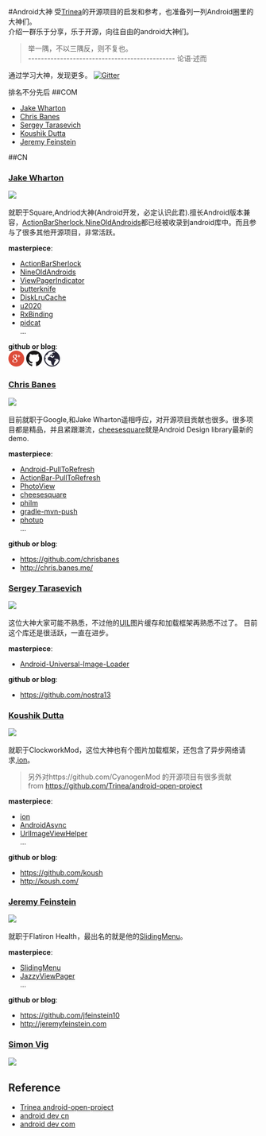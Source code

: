 #Android大神
受[Trinea](https://github.com/Trinea)的开源项目的启发和参考，也准备列一列Android圈里的大神们。  
介绍一群乐于分享，乐于开源，向往自由的android大神们。
> 举一隅，不以三隅反，则不复也。<br>
> ---------------------------------------------- 论语·述而

通过学习大神，发现更多。
[![Gitter](https://badges.gitter.im/Join%20Chat.svg)](https://gitter.im/yeungeek/awesome-android-libraries?utm_source=badge&utm_medium=badge&utm_campaign=pr-badge)  

排名不分先后
##COM
* [Jake Wharton](#jake-wharton)
* [Chris Banes](#chris-banes)
* [Sergey Tarasevich](#sergey-tarasevich)
* [Koushik Dutta](#koushik-dutta)
* [Jeremy Feinstein](#jeremy_feinstein)

##CN

### [Jake Wharton](https://github.com/JakeWharton)
![](https://avatars0.githubusercontent.com/u/66577?v=3&s=188)  

就职于Square,Andriod大神(Android开发，必定认识此君).擅长Android版本兼容，[ActionBarSherlock](https://github.com/JakeWharton/ActionBarSherlock),[NineOldAndroids](https://github.com/JakeWharton/NineOldAndroids)都已经被收录到android库中。而且参与了很多其他开源项目，非常活跃。

**masterpiece**:  
* [ActionBarSherlock](https://github.com/JakeWharton/ActionBarSherlock) <br/>
* [NineOldAndroids](https://github.com/JakeWharton/NineOldAndroids)<br/>
* [ViewPagerIndicator](https://github.com/JakeWharton/ViewPagerIndicator)<br/>
* [butterknife](https://github.com/JakeWharton/butterknife)<br/>
* [DiskLruCache](https://github.com/JakeWharton/DiskLruCache)<br/>
* [u2020](https://github.com/JakeWharton/u2020)<br/>
* [RxBinding](https://github.com/JakeWharton/RxBinding)<br/>
* [pidcat](https://github.com/JakeWharton/pidcat)<br/>
...

**github or blog**:  
[![](art/google_plus.png)](https://plus.google.com/u/0/+JakeWharton)   [![](art/github.png)](https://github.com/JakeWharton) 
[![](art/web.png)](http://jakewharton.com)

### [Chris Banes](https://github.com/chrisbanes)
![](https://avatars1.githubusercontent.com/u/227486?v=3&s=188)  

目前就职于Google,和Jake Wharton遥相呼应，对开源项目贡献也很多。很多项目都是精品，并且紧跟潮流，[cheesesquare](https://github.com/chrisbanes/cheesesquare)就是Android Design library最新的demo.

**masterpiece**:  
* [Android-PullToRefresh](https://github.com/chrisbanes/Android-PullToRefresh) <br/>
* [ActionBar-PullToRefresh](https://github.com/chrisbanes/ActionBar-PullToRefresh) <br/>
* [PhotoView](https://github.com/chrisbanes/PhotoView) <br/>
* [cheesesquare](https://github.com/chrisbanes/cheesesquare) <br/>
* [philm](https://github.com/chrisbanes/philm) <br/>
* [gradle-mvn-push](https://github.com/chrisbanes/gradle-mvn-push) <br/>
* [photup](https://github.com/chrisbanes/photup) <br/>
...

**github or blog**:  
* https://github.com/chrisbanes  
* http://chris.banes.me/

### [Sergey Tarasevich](https://github.com/nostra13)
![](https://avatars3.githubusercontent.com/u/1223348?v=3&s=188)

这位大神大家可能不熟悉，不过他的[UIL](https://github.com/nostra13/Android-Universal-Image-Loader)图片缓存和加载框架再熟悉不过了。
目前这个库还是很活跃，一直在进步。

**masterpiece**:  
* [Android-Universal-Image-Loader](https://github.com/nostra13/Android-Universal-Image-Loader) <br/>

**github or blog**:  
* https://github.com/nostra13

### [Koushik Dutta](https://github.com/koush)
![](https://avatars3.githubusercontent.com/u/73924?v=3&s=188)

就职于ClockworkMod，这位大神也有个图片加载框架，还包含了异步网络请求,[ion](https://github.com/koush/ion)。
>另外对https://github.com/CyanogenMod 的开源项目有很多贡献  
>from https://github.com/Trinea/android-open-project

**masterpiece**:  
* [ion](https://github.com/koush/ion) <br/>
* [AndroidAsync](https://github.com/koush/AndroidAsync) <br/>
* [UrlImageViewHelper](https://github.com/koush/UrlImageViewHelper) <br/>
...

**github or blog**:  
* https://github.com/koush  
* http://koush.com/

### [Jeremy Feinstein](https://github.com/jfeinstein10)
![](https://avatars0.githubusercontent.com/u/1269143?v=3&s=188)

就职于Flatiron Health，最出名的就是他的[SlidingMenu](https://github.com/jfeinstein10/SlidingMenu)。  

**masterpiece**:  
* [SlidingMenu](https://github.com/jfeinstein10/SlidingMenu) <br/>
* [JazzyViewPager](https://github.com/jfeinstein10/JazzyViewPager) <br/>
...

**github or blog**:  
* https://github.com/jfeinstein10  
* http://jeremyfeinstein.com

### [Simon Vig](https://github.com/SimonVT)
![](https://avatars1.githubusercontent.com/u/549365?v=3&s=188)



## Reference
*  [Trinea android-open-project](https://github.com/Trinea/android-open-project)
*  [android dev cn](https://github.com/android-cn/android-dev-cn)
*  [android dev com](https://github.com/android-cn/android-dev-com)
